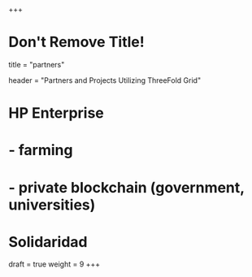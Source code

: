 +++
# Don't Remove Title!
title = "partners"

header = "Partners and Projects Utilizing ThreeFold Grid"

# HP Enterprise
# - farming 
# - private blockchain (government, universities)

# Solidaridad
draft = true
weight = 9
+++
